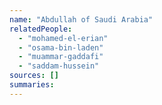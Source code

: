 ```yaml
---
name: "Abdullah of Saudi Arabia"
relatedPeople:
  - "mohamed-el-erian"
  - "osama-bin-laden"
  - "muammar-gaddafi"
  - "saddam-hussein"
sources: []
summaries:
---
```


